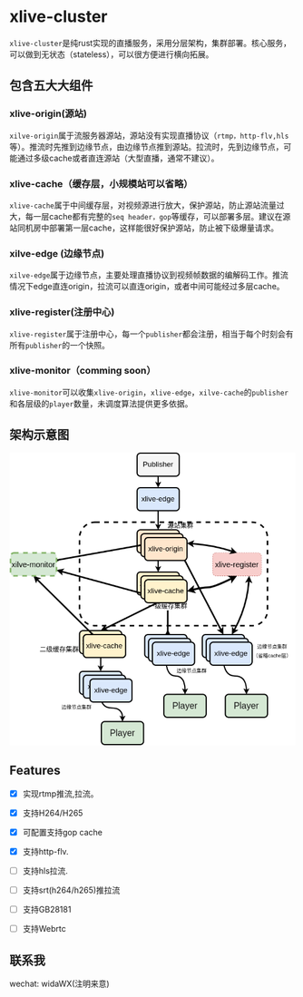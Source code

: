 # xlive-cluster

`xlive-cluster`是纯rust实现的直播服务，采用分层架构，集群部署。核心服务，可以做到无状态（stateless），可以很方便进行横向拓展。

## 包含五大大组件

### xlive-origin(源站)

`xilve-origin`属于流服务器源站，源站没有实现直播协议（`rtmp，http-flv,hls`等）。推流时先推到边缘节点，由边缘节点推到源站。拉流时，先到边缘节点，可能通过多级cache或者直连源站（大型直播，通常不建议）。

### xlive-cache（缓存层，小规模站可以省略）

`xlive-cache`属于中间缓存层，对视频源进行放大，保护源站，防止源站流量过大，每一层cache都有完整的`seq header，gop`等缓存，可以部署多层。建议在源站同机房中部署第一层cache，这样能很好保护源站，防止被下级爆量请求。

### xilve-edge (边缘节点)

`xilve-edge`属于边缘节点，主要处理直播协议到视频帧数据的编解码工作。推流情况下edge直连origin，拉流可以直连origin，或者中间可能经过多层cache。

### xlive-register(注册中心)

`xlive-register`属于注册中心，每一个`publisher`都会注册，相当于每个时刻会有所有`publisher`的一个快照。

### xlive-monitor（comming soon）

`xlive-monitor`可以收集`xlive-origin`，`xlive-edge`，`xilve-cache`的`publisher`和各层级的`player`数量，未调度算法提供更多依据。

## 架构示意图

![示意图](./xlive_cluster.png)


## Features

- [x] 实现rtmp推流,拉流。
- [x] 支持H264/H265 
- [x] 可配置支持gop cache 
- [x] 支持http-flv.
- [ ] 支持hls拉流.
- [ ] 支持srt(h264/h265)推拉流
- [ ] 支持GB28181
- [ ] 支持Webrtc


## 联系我

wechat: widaWX(注明来意)